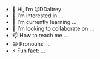 - 👋 Hi, I’m @DDaltrey
- 👀 I’m interested in ...
- 🌱 I’m currently learning ...
- 💞️ I’m looking to collaborate on ...
- 📫 How to reach me ...
- 😄 Pronouns: ...
- ⚡ Fun fact: ...

<!---
DDaltrey/DDaltrey is a ✨ special ✨ repository because its `README.md` (this file) appears on your GitHub profile.
You can click the Preview link to take a look at your changes.
--->
